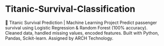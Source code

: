 # Titanic-Survival-Classification
🚀 Titanic Survival Prediction | Machine Learning Project  Predict passenger survival using Logistic Regression &amp; Random Forest (100% accuracy). Cleaned data, handled missing values, encoded features. Built with Python, Pandas, Scikit-learn. Assigned by ARCH Technology.
